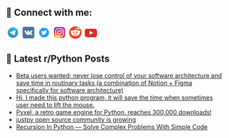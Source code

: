 ## 🔎 Connect with me:
[<img src="https://github.com/bullbesh/bullbesh/blob/main/images/Telegram.png" width="32" height="32" />](https://t.me/bullbesh)
[<img src="https://github.com/bullbesh/bullbesh/blob/main/images/VK.png" width="32" height="32" />](https://vk.com/bullbesh)
[<img src="https://github.com/bullbesh/bullbesh/blob/main/images/Twitter.png" width="32" height="32" />](https://twitter.com/bullbesh1)
[<img src="https://github.com/bullbesh/bullbesh/blob/main/images/Instagram.png" width="32" height="32" />](https://www.instagram.com/bullbesh)
[<img src="https://github.com/bullbesh/bullbesh/blob/main/images/Reddit.png" width="32" height="32" />](https://www.reddit.com/user/bullbesh)
[<img src="https://github.com/bullbesh/bullbesh/blob/main/images/YouTube.png" width="32" height="32" />](https://www.youtube.com/channel/UCtfjRs6uzgq5mfm8S06WTcg)

## 📕 Latest r/Python Posts
<!-- BLOG-POST-LIST:START -->
- [Beta users wanted: never lose control of your software architecture and save time in routinary tasks &lpar;a combination of Notion + Figma specifically for software architecture&rpar;](https://www.reddit.com/r/Python/comments/ybg6pz/beta_users_wanted_never_lose_control_of_your/)
- [Hi, I made this python program, it will save the time when sometimes user need to lift the mouse.](https://www.reddit.com/r/Python/comments/ybg5vi/hi_i_made_this_python_program_it_will_save_the/)
- [Pyxel, a retro game engine for Python, reaches 300,000 downloads!](https://www.reddit.com/r/Python/comments/ybf948/pyxel_a_retro_game_engine_for_python_reaches/)
- [justpy open source community is growing](https://www.reddit.com/r/Python/comments/ybe1z4/justpy_open_source_community_is_growing/)
- [Recursion In Python — Solve Complex Problems With Simple Code](https://www.reddit.com/r/Python/comments/ybbt09/recursion_in_python_solve_complex_problems_with/)
<!-- BLOG-POST-LIST:END -->
